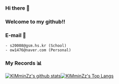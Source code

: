 ### Hi there 👋

### Welcome to my github!!

### E-mail 💌
```
- s20008@gsm.hs.kr (School)
- ow1476@naver.com (Personal)
```

### My Records 📊 
[![KIMminZz's github stats](https://github-readme-stats.vercel.app/api?username=KIMminZz)](https://github.com/anuraghazra/github-readme-stats)[![KIMminZz's Top Langs](https://github-readme-stats.vercel.app/api/top-langs/?username=KIMminZz&layout=compact)](https://github.com/anuraghazra/github-readme-stats)
